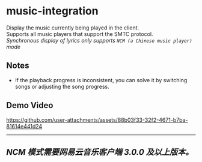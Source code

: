 # music-integration
Display the music currently being played in the client.  
Supports all music players that support the SMTC protocol.  
_Synchronous display of lyrics only supports `NCM (a Chinese music player)` mode_

## Notes
- If the playback progress is inconsistent, you can solve it by switching songs or adjusting the song progress.

## Demo Video
https://github.com/user-attachments/assets/88b03f33-32f2-4671-b7ba-81614e441d24
___
## _*NCM 模式需要网易云音乐客户端 3.0.0 及以上版本。*_
